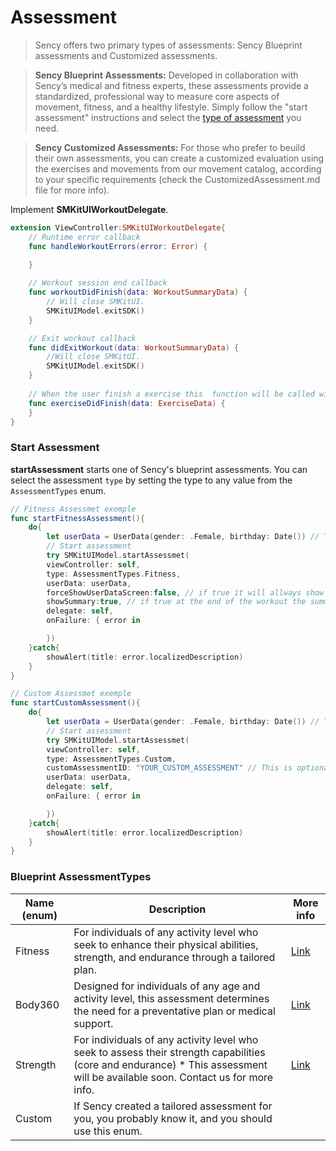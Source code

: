 # Assessment
>Sency offers two primary types of assessments: Sency Blueprint assessments and Customized assessments.

>**Sency Blueprint Assessments:** Developed in collaboration with Sency’s medical and fitness experts, these assessments provide a standardized, professional way to measure core aspects of movement, fitness, and a healthy lifestyle. Simply follow the "start assessment" instructions and select the [type of assessment](#assessment-types) you need.

>**Sency Customized Assessments:** For those who prefer to beuild their own assessments, you can create a customized evaluation using the exercises and movements from our movement catalog, according to your specific requirements (check the CustomizedAssessment.md file for more info).



Implement **SMKitUIWorkoutDelegate**.
```Swift
extension ViewController:SMKitUIWorkoutDelegate{
    // Runtime error callback
    func handleWorkoutErrors(error: Error) {
        
    }

    // Workout session end callback
    func workoutDidFinish(data: WorkoutSummaryData) {
        // Will close SMKitUI.
        SMKitUIModel.exitSDK()
    }

    // Exit workout callback
    func didExitWorkout(data: WorkoutSummaryData) {
        //Will close SMKitUI.
        SMKitUIModel.exitSDK()
    }
    
    // When the user finish a exercise this  function will be called with the exercise data.
    func exerciseDidFinish(data: ExerciseData) {
    }
}
```
    
### Start Assessment
**startAssessment** starts one of Sency's blueprint assessments.
You can select the assessment `type` by setting the type to any value from the `AssessmentTypes` enum.
```Swift
// Fitness Assessmet exemple
func startFitnessAssessment(){
    do{
        let userData = UserData(gender: .Female, birthday: Date()) // This is optional if not provided the SDK will requst from the user his age and gender.
        // Start assessment
        try SMKitUIModel.startAssessmet(
        viewController: self,
        type: AssessmentTypes.Fitness,
        userData: userData,
        forceShowUserDataScreen:false, // if true it will allways show UserData screen.
        showSummary:true, // if true at the end of the workout the summary screen will be presented
        delegate: self,
        onFailure: { error in

        })
    }catch{
        showAlert(title: error.localizedDescription)
    }
}

// Custom Assessmet exemple
func startCustomAssessment(){
    do{
        let userData = UserData(gender: .Female, birthday: Date()) // This is optional if not provided the SDK will requst from the user his age and gender.
        // Start assessment
        try SMKitUIModel.startAssessmet(
        viewController: self,
        type: AssessmentTypes.Custom,
        customAssessmentID: "YOUR_CUSTOM_ASSESSMENT" // This is optional if you have multiple 'Custom Assessment' you can provide the assessment ID in order to start the assessment
        userData: userData,
        delegate: self,
        onFailure: { error in

        })
    }catch{
        showAlert(title: error.localizedDescription)
    }
}
```

### Blueprint AssessmentTypes <a name="assessment-types"></a>
| Name (enum)         | Description |More info|
|---------------------|---------------------|---------------------|
| Fitness             | For individuals of any activity level who seek to enhance their physical abilities, strength, and endurance through a tailored plan.| [Link](https://github.com/sency-ai/smkit-sdk/blob/main/Assessments/AI-Fitness-Assessment.md) |
| Body360                 | Designed for individuals of any age and activity level, this assessment determines the need for a preventative plan or medical support.| [Link](https://github.com/sency-ai/smkit-sdk/blob/main/Assessments/360-Body-Assessment.md) |
| Strength            |For individuals of any activity level who seek to assess their strength capabilities (core and endurance) * This assessment will be available soon. Contact us for more info.| [Link](https://github.com/sency-ai/smkit-sdk/blob/main/Assessments/Strength.md) |
| Custom              |If Sency created a tailored assessment for you, you probably know it, and you should use this enum.|  |
